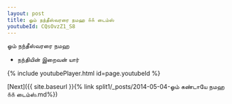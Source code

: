 ```yaml
---
layout: post
title: ஓம் நந்தீஸ்வரரை நமஹ ௧௧ டைம்ஸ்
youtubeId: CQsOvzZ1_S8
---
```

 
 
 ஓம் நந்தீஸ்வரரை நமஹ  
 
 -  நந்தியின் இறைவன் யார் 
 
  
 
  
 
 
 
 
 
 


{% include youtubePlayer.html id=page.youtubeId %}
 
[Next]({{ site.baseurl }}{% link  split1/_posts/2014-05-04-ஓம் கண்டாயே நமஹ ௧௧ டைம்ஸ்.md%})
 
